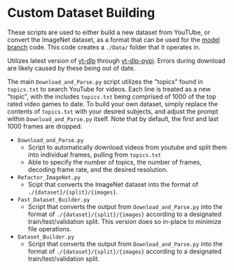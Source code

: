 # Custom Dataset Building

These scripts are used to either build a new dataset from YouTUbe, or convert the ImageNet dataset, as a format that can be used for the [model branch](https://github.com/greenwoode/Deep-Learning-Specialization/tree/TF-CNN) code. This code creates a  `./Data/` folder that it operates in.

Utilizes latest version of [yt-dlp](https://github.com/yt-dlp/yt-dlp) through [yt-dlp-pypi](https://pypi.org/project/yt-dlp/). Errors during download are likely caused by these being out of date.

The main `Download_and_Parse.py` script utilizes the "topics" found in `topics.txt` to search YouTube for videos. Each line is treated as a new "topic", with the includes `topics.txt` being comprised of 1000 of the top rated video games to date. To build your own dataset, simply replace the contents of `topics.txt` with your desired subjects, and adjust the prompt within `Download_and_Parse.py` itself. Note that by default, the first and last 1000 frames are dropped.

- `Download_and_Parse.py`
  - Script to automatically download videos from youtube and split them into individual frames, pulling from `topics.txt`
  - Able to specify the number of topics, the number of frames, decoding frame rate, and the desired resolution.
- `Refactor_ImageNet.py`
  - Scipt that converts the ImageNet dataset into the format of `./{dataset}/{split}/{images}`.
- `Fast_Dataset_Builder.py`
  - Script that converts the output from `Download_and_Parse.py` into the format of `./{dataset}/{split}/{images}` according to a designated train/test/validation split. This version does so in-place to minimize file operations.
- `Dataset_Builder.py`
  -   Script that converts the output from `Download_and_Parse.py` into the format of `./{dataset}/{split}/{images}` according to a designated train/test/validation split.
